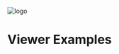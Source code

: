 ![logo](https://d2tlksottdg9m1.cloudfront.net/production/assets/images/shapediver_logo_gradient.png "ShapeDiver")
# Viewer Examples
